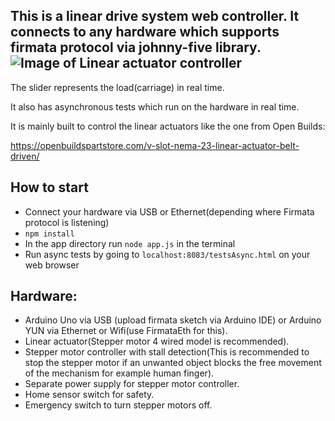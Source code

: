 This is a linear drive system web controller.
It connects to any hardware which supports firmata protocol via johnny-five library.
![Image of Linear actuator controller](https://user-images.githubusercontent.com/10161605/69553378-13a42380-0fdb-11ea-8225-599cee14f61b.png)
-------
The slider represents the load(carriage) in real time.

It also has asynchronous tests which run on the hardware in real time.

It is mainly built to control the linear actuators like the one from Open Builds:

https://openbuildspartstore.com/v-slot-nema-23-linear-actuator-belt-driven/

## How to start
- Connect your hardware via USB or Ethernet(depending where Firmata protocol is listening)
- `npm install` 
- In the app directory run `node app.js` in the terminal
- Run async tests by going to `localhost:8083/testsAsync.html` on your web browser

## Hardware:

- Arduino Uno via USB (upload firmata sketch via Arduino IDE) or Arduino YUN via Ethernet or Wifi(use FirmataEth for this).
- Linear actuator(Stepper motor 4 wired model is recommended).
- Stepper motor controller with stall detection(This is recommended to stop the stepper motor if an unwanted object blocks the free movement of the mechanism for example human finger).
- Separate power supply for stepper motor controller.
- Home sensor switch for safety.
- Emergency switch to turn stepper motors off.


